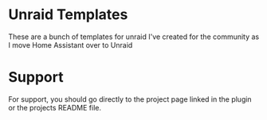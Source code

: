 # Unraid Templates
These are a bunch of templates for unraid I've created for the community as I move Home Assistant over to Unraid

# Support
For support, you should go directly to the project page linked in the plugin or the projects README file. 

